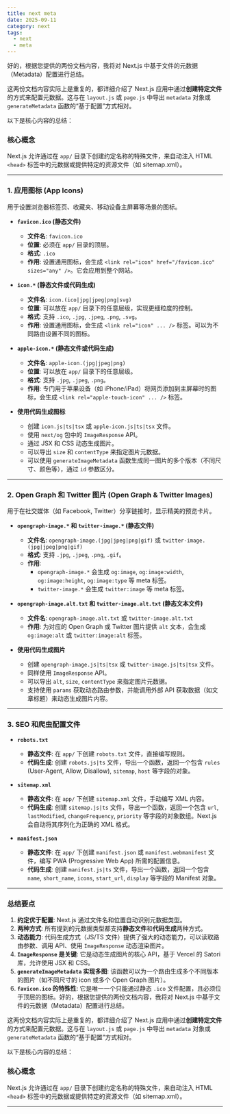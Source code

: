 ```yaml
---
title: next meta
date: 2025-09-11
category: next
tags:
  - next
  - meta
---
```


好的，根据您提供的两份文档内容，我将对 Next.js 中基于文件的元数据（Metadata）配置进行总结。

这两份文档内容实际上是重复的，都详细介绍了 Next.js 应用中通过**创建特定文件**的方式来配置元数据。这与在 `layout.js` 或 `page.js` 中导出 `metadata` 对象或 `generateMetadata` 函数的“基于配置”方式相对。

以下是核心内容的总结：

### **核心概念**

Next.js 允许通过在 `app/` 目录下创建约定名称的特殊文件，来自动注入 HTML `<head>` 标签中的元数据或提供特定的资源文件（如 sitemap.xml）。

---

### **1. 应用图标 (App Icons)**

用于设置浏览器标签页、收藏夹、移动设备主屏幕等场景的图标。

- **`favicon.ico` (静态文件)**

  - **文件名**: `favicon.ico`
  - **位置**: 必须在 `app/` 目录的顶层。
  - **格式**: `.ico`
  - **作用**: 设置通用图标，会生成 `<link rel="icon" href="/favicon.ico" sizes="any" />`。它会应用到整个网站。

- **`icon.*` (静态文件或代码生成)**

  - **文件名**: `icon.(ico|jpg|jpeg|png|svg)`
  - **位置**: 可以放在 `app/` 目录下的任意层级，实现更细粒度的控制。
  - **格式**: 支持 `.ico`, `.jpg`, `.jpeg`, `.png`, `.svg`。
  - **作用**: 设置通用图标，会生成 `<link rel="icon" ... />` 标签。可以为不同路由设置不同的图标。

- **`apple-icon.*` (静态文件或代码生成)**

  - **文件名**: `apple-icon.(jpg|jpeg|png)`
  - **位置**: 可以放在 `app/` 目录下的任意层级。
  - **格式**: 支持 `.jpg`, `.jpeg`, `.png`。
  - **作用**: 专门用于苹果设备（如 iPhone/iPad）将网页添加到主屏幕时的图标，会生成 `<link rel="apple-touch-icon" ... />` 标签。

- **使用代码生成图标**
  - 创建 `icon.js|ts|tsx` 或 `apple-icon.js|ts|tsx` 文件。
  - 使用 `next/og` 包中的 `ImageResponse` API。
  - 通过 JSX 和 CSS 动态生成图片。
  - 可以导出 `size` 和 `contentType` 来指定图片元数据。
  - 可以使用 `generateImageMetadata` 函数生成同一图片的多个版本（不同尺寸、颜色等），通过 `id` 参数区分。

---

### **2. Open Graph 和 Twitter 图片 (Open Graph & Twitter Images)**

用于在社交媒体（如 Facebook, Twitter）分享链接时，显示精美的预览卡片。

- **`opengraph-image.*` 和 `twitter-image.*` (静态文件)**

  - **文件名**: `opengraph-image.(jpg|jpeg|png|gif)` 或 `twitter-image.(jpg|jpeg|png|gif)`
  - **格式**: 支持 `.jpg`, `.jpeg`, `.png`, `.gif`。
  - **作用**:
    - `opengraph-image.*` 会生成 `og:image`, `og:image:width`, `og:image:height`, `og:image:type` 等 meta 标签。
    - `twitter-image.*` 会生成 `twitter:image` 等 meta 标签。

- **`opengraph-image.alt.txt` 和 `twitter-image.alt.txt` (静态文本文件)**

  - **文件名**: `opengraph-image.alt.txt` 或 `twitter-image.alt.txt`
  - **作用**: 为对应的 Open Graph 或 Twitter 图片提供 `alt` 文本，会生成 `og:image:alt` 或 `twitter:image:alt` 标签。

- **使用代码生成图片**
  - 创建 `opengraph-image.js|ts|tsx` 或 `twitter-image.js|ts|tsx` 文件。
  - 同样使用 `ImageResponse` API。
  - 可以导出 `alt`, `size`, `contentType` 来指定图片元数据。
  - 支持使用 `params` 获取动态路由参数，并能调用外部 API 获取数据（如文章标题）来动态生成图片内容。

---

### **3. SEO 和爬虫配置文件**

- **`robots.txt`**

  - **静态文件**: 在 `app/` 下创建 `robots.txt` 文件，直接编写规则。
  - **代码生成**: 创建 `robots.js|ts` 文件，导出一个函数，返回一个包含 `rules` (User-Agent, Allow, Disallow), `sitemap`, `host` 等字段的对象。

- **`sitemap.xml`**

  - **静态文件**: 在 `app/` 下创建 `sitemap.xml` 文件，手动编写 XML 内容。
  - **代码生成**: 创建 `sitemap.js|ts` 文件，导出一个函数，返回一个包含 `url`, `lastModified`, `changeFrequency`, `priority` 等字段的对象数组。Next.js 会自动将其序列化为正确的 XML 格式。

- **`manifest.json`**
  - **静态文件**: 在 `app/` 下创建 `manifest.json` 或 `manifest.webmanifest` 文件，编写 PWA (Progressive Web App) 所需的配置信息。
  - **代码生成**: 创建 `manifest.js|ts` 文件，导出一个函数，返回一个包含 `name`, `short_name`, `icons`, `start_url`, `display` 等字段的 Manifest 对象。

---

### **总结要点**

1.  **约定优于配置**: Next.js 通过文件名和位置自动识别元数据类型。
2.  **两种方式**: 所有提到的元数据类型都支持**静态文件**和**代码生成**两种方式。
3.  **动态能力**: 代码生成方式（JS/TS 文件）提供了强大的动态能力，可以读取路由参数、调用 API、使用 `ImageResponse` 动态渲染图片。
4.  **`ImageResponse` 是关键**: 它是动态生成图片的核心 API，基于 Vercel 的 Satori 库，允许使用 JSX 和 CSS。
5.  **`generateImageMetadata` 实现多图**: 该函数可以为一个路由生成多个不同版本的图片（如不同尺寸的 icon 或多个 Open Graph 图片）。
6.  **`favicon.ico` 的特殊性**: 它是唯一一个只能通过静态 `.ico` 文件配置，且必须位于顶层的图标。好的，根据您提供的两份文档内容，我将对 Next.js 中基于文件的元数据（Metadata）配置进行总结。

这两份文档内容实际上是重复的，都详细介绍了 Next.js 应用中通过**创建特定文件**的方式来配置元数据。这与在 `layout.js` 或 `page.js` 中导出 `metadata` 对象或 `generateMetadata` 函数的“基于配置”方式相对。

以下是核心内容的总结：

### **核心概念**

Next.js 允许通过在 `app/` 目录下创建约定名称的特殊文件，来自动注入 HTML `<head>` 标签中的元数据或提供特定的资源文件（如 sitemap.xml）。

---
